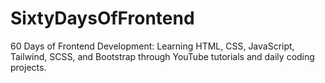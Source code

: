 # SixtyDaysOfFrontend
60 Days of Frontend Development: Learning HTML, CSS, JavaScript, Tailwind, SCSS, and Bootstrap through YouTube tutorials and daily coding projects.
